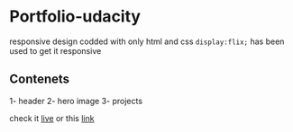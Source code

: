 # Portfolio-udacity
responsive design codded with only html and css 
`display:flix;`
has been used to get it responsive

## Contenets 
1- header
2- hero image 
3- projects 

check it  [live](https://hashem59.github.io/Portfolio-udacity/) or this [link](http://xenodochial-neumann-976fe3.bitballoon.com/)
